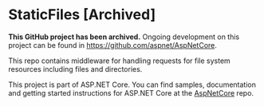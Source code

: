 StaticFiles [Archived]
======================

**This GitHub project has been archived.** Ongoing development on this project can be found in <https://github.com/aspnet/AspNetCore>.

This repo contains middleware for handling requests for file system resources including files and directories.

This project is part of ASP.NET Core. You can find samples, documentation and getting started instructions for ASP.NET Core at the [AspNetCore](https://github.com/aspnet/AspNetCore) repo.
